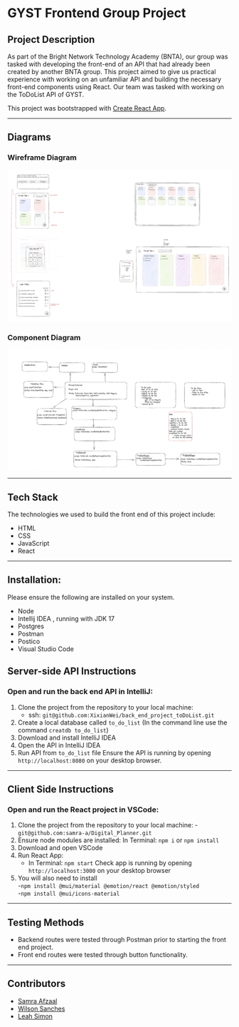 # GYST Frontend Group Project

## Project Description
As part of the Bright Network Technology Academy (BNTA), our group was tasked with developing the front-end of an API that had already been created by another BNTA group. This project aimed to give us practical experience with working on an unfamiliar API and building the necessary front-end components using React. Our team was tasked with working on the ToDoList API of GYST.

This project was bootstrapped with [Create React App](https://github.com/facebook/create-react-app).

<hr />

## Diagrams
### Wireframe Diagram
![Example image](/public/Wireframe.png)
### Component Diagram
![Example image](/public/Component.png)

<hr />

## Tech Stack
The technologies we used to build the front end of this project include:
- HTML
- CSS
- JavaScript
- React

<hr />

## Installation:
Please ensure the following are installed on your system.
- Node
- Intellij IDEA , running with JDK 17
- Postgres
- Postman
- Postico
- Visual Studio Code


## Server-side API Instructions
### Open and run the back end API in IntelliJ:

 1.	Clone the project from the repository to your local machine:
    - ssh: `git@github.com:XixianWei/back_end_project_toDoList.git`
 2. Create a local database called `to_do_list` (In the command line use the command `creatdb to_do_list`)
  4.	Download and install IntelliJ IDEA
  5.	Open the API in IntelliJ IDEA
  6.	Run API from `to_do_list` file
  Ensure the API is running by opening `http://localhost:8080` on your desktop browser.
  
<hr />

## Client Side Instructions
### Open and run the React project in VSCode:

  1.	Clone the project from the repository to your local machine: 
     - `git@github.com:samra-a/Digital_Planner.git`
  3.	Ensure node modules are installed: In Terminal: `npm i` or `npm install`
  4.	Download and open VSCode
  5.	Run React App:
        -	In Terminal: `npm start`
        Check app is running by opening `http://localhost:3000` on your desktop browser
  6. You will also need to install <br>
  -`npm install @mui/material @emotion/react @emotion/styled` <br>
  -`npm install @mui/icons-material`
  
 <hr />
  
## Testing Methods
- Backend routes were tested through Postman prior to starting the front end project.
- Front end routes were tested through button functionality.

<hr />

## Contributors
- [Samra Afzaal](https://github.com/samra-a)
- [Wilson Sanches](https://github.com/W-Sanches94)
- [Leah Simon](https://github.com/nsleeah)